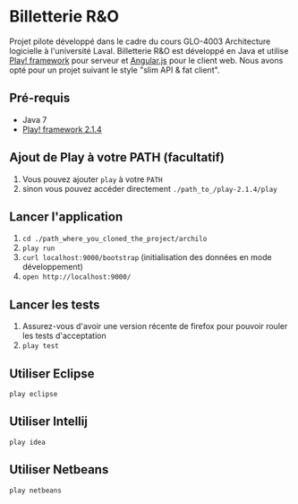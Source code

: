 # Billetterie R&O

Projet pilote développé dans le cadre du cours GLO-4003 Architecture logicielle à l'université Laval. Billetterie R&O est développé en Java et utilise [Play! framework](http://www.playframework.com/) pour serveur et [Angular.js](http://angularjs.org) pour le client web.
Nous avons opté pour un projet suivant le style "slim API & fat client".

## Pré-requis
* Java 7
* [Play! framework 2.1.4](http://downloads.typesafe.com/play/2.1.4/play-2.1.4.zip)

## Ajout de Play à votre PATH (facultatif)
1. Vous pouvez ajouter `play` à votre `PATH`
2. sinon vous pouvez accéder directement `./path_to_/play-2.1.4/play`

## Lancer l'application
1. `cd ./path_where_you_cloned_the_project/archilo`
2. `play run`
3. `curl localhost:9000/bootstrap` (initialisation des données en mode développement)
4. `open http://localhost:9000/`

## Lancer les tests
1. Assurez-vous d'avoir une version récente de firefox pour pouvoir rouler les tests d'acceptation
2. `play test`

## Utiliser Eclipse
`play eclipse`

## Utiliser Intellij
`play idea`

## Utiliser Netbeans
`play netbeans`
